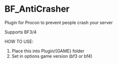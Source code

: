# BF_AntiCrasher
Plugin for Procon to prevent people crash your server

Supports BF3/4

HOW TO USE:
1) Place this into Plugin/{GAME} folder
2) Set in options game version (bf3 or bf4) 
